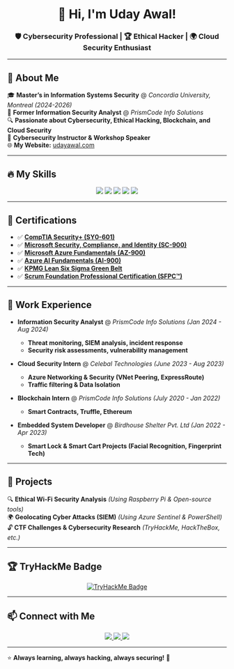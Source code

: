 <h1 align="center">👋 Hi, I'm Uday Awal! </h1>
<h3 align="center"> 🛡️ Cybersecurity Professional | 🏆 Ethical Hacker | 🌍 Cloud Security Enthusiast </h3>

---

## 🚀 About Me
🎓 **Master’s in Information Systems Security** @ *Concordia University, Montreal (2024-2026)*  
💼 **Former Information Security Analyst** @ *PrismCode Info Solutions*  
🔍 **Passionate about Cybersecurity, Ethical Hacking, Blockchain, and Cloud Security**  
🎤 **Cybersecurity Instructor & Workshop Speaker**  
🌐 **My Website:** [udayawal.com](https://your-website-link.com)  

---

## 🔥 My Skills
<p align="center">
  <img src="https://img.shields.io/badge/Python-3776AB?style=for-the-badge&logo=python&logoColor=white">
  <img src="https://img.shields.io/badge/Cybersecurity-%230076D6.svg?style=for-the-badge&logo=security&logoColor=white">
  <img src="https://img.shields.io/badge/Cloud%20Security-%23007ACC.svg?style=for-the-badge&logo=microsoftazure&logoColor=white">
  <img src="https://img.shields.io/badge/Penetration%20Testing-%23FF6600.svg?style=for-the-badge&logo=kali-linux&logoColor=white">
  <img src="https://img.shields.io/badge/Blockchain-121D33?style=for-the-badge&logo=ethereum&logoColor=white">
</p>

---

## 📜 Certifications
- ✅ [**CompTIA Security+ (SY0-601)**](https://www.comptia.org/certifications/security)  
- ✅ [**Microsoft Security, Compliance, and Identity (SC-900)**](https://learn.microsoft.com/en-us/certifications/exams/sc-900/)  
- ✅ [**Microsoft Azure Fundamentals (AZ-900)**](https://learn.microsoft.com/en-us/certifications/exams/az-900/)  
- ✅ [**Azure AI Fundamentals (AI-900)**](https://learn.microsoft.com/en-us/certifications/exams/ai-900/)  
- ✅ [**KPMG Lean Six Sigma Green Belt**](https://home.kpmg/xx/en/home/services/advisory/lean-six-sigma.html)  
- ✅ [**Scrum Foundation Professional Certification (SFPC™)**](https://www.scrumstudy.com/)  

---

## 📂 Work Experience
- **Information Security Analyst** @ *PrismCode Info Solutions (Jan 2024 - Aug 2024)*
  - **Threat monitoring, SIEM analysis, incident response**
  - **Security risk assessments, vulnerability management**

- **Cloud Security Intern** @ *Celebal Technologies (June 2023 - Aug 2023)*
  - **Azure Networking & Security (VNet Peering, ExpressRoute)**
  - **Traffic filtering & Data Isolation**

- **Blockchain Intern** @ *PrismCode Info Solutions (July 2020 - Jan 2022)*
  - **Smart Contracts, Truffle, Ethereum**

- **Embedded System Developer** @ *Birdhouse Shelter Pvt. Ltd (Jan 2022 - Apr 2023)*
  - **Smart Lock & Smart Cart Projects (Facial Recognition, Fingerprint Tech)**

---

## 🔬 Projects
🔍 **Ethical Wi-Fi Security Analysis** *(Using Raspberry Pi & Open-source tools)*  
🌍 **Geolocating Cyber Attacks (SIEM)** *(Using Azure Sentinel & PowerShell)*  
🔓 **CTF Challenges & Cybersecurity Research** *(TryHackMe, HackTheBox, etc.)*  

---

## 🏆 TryHackMe Badge
<p align="center">
  <a href="https://tryhackme.com/p/udayawal" target="_blank">
    <img src="https://tryhackme-badges.s3.amazonaws.com/1310059.png" alt="TryHackMe Badge">
  </a>
</p>

---

## 📫 Connect with Me
<p align="center">
  <a href="https://linkedin.com/in/uday-awal/" target="_blank">
    <img src="https://img.shields.io/badge/LinkedIn-Uday%20Awal-blue?style=for-the-badge&logo=linkedin">
  </a>
  <a href="mailto:udayawal11@gmail.com">
    <img src="https://img.shields.io/badge/Email-udayawal11%40gmail.com-red?style=for-the-badge&logo=gmail">
  </a>
  <a href="https://your-website-link.com" target="_blank">
    <img src="https://img.shields.io/badge/Website-Visit%20Now-brightgreen?style=for-the-badge&logo=google-chrome">
  </a>
</p>

---

⭐️ **Always learning, always hacking, always securing!** 🚀
